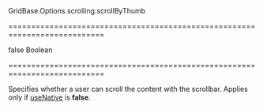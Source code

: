 <!--id-->GridBase.Options.scrolling.scrollByThumb<!--/id-->
===========================================================================
<!--default-->false<!--/default-->
<!--type-->Boolean<!--/type-->
===========================================================================

<!--shortDescription-->
Specifies whether a user can scroll the content with the scrollbar. Applies only if [useNative]({basewidgetpath}/Configuration/scrolling/#useNative) is **false**.
<!--/shortDescription-->

<!--fullDescription-->

<!--/fullDescription-->